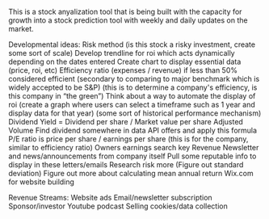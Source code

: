This is a stock anyalization tool that is being built with the capacity for growth into a stock prediction tool with weekly and daily updates on the market.




Developmental ideas:
Risk method (is this stock a risky investment, create some sort of scale)
Develop trendline for roi which acts dynamically depending on the dates entered
Create chart to display essential data (price, roi, etc)
Efficiency ratio (expenses / revenue) if less than 50% considered efficient (secondary to comparing to major benchmark which is widely accepted to be S&P) (this is to determine a company's efficiency, is this company in “the green”)
Think about a way to automate the display of roi (create a graph where users can select a timeframe such as 1 year and display data for that year) (some sort of historical performance mechanism)
Dividend Yield = Dividend per share / Market value per share
Adjusted Volume 
Find dividend somewhere in data API offers and apply this formula 
P/E ratio is price per share / earnings per share (this is for the company, similar to efficiency ratio)
Owners earnings search key
Revenue 
Newsletter and news/announcements from company itself
Pull some reputable info to display in these letters/emails
Research risk more (Figure out standard deviation)
Figure out more about calculating mean annual return
Wix.com for website building

Revenue Streams:
Website ads
Email/newsletter subscription
Sponsor/investor
Youtube podcast
Selling cookies/data collection
